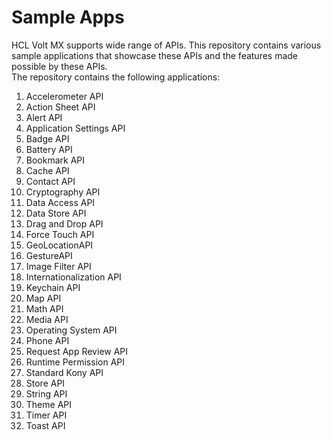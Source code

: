 # Sample Apps
HCL Volt MX supports wide range of APIs. This repository contains various sample applications that showcase these APIs and the features made possible by these APIs.</br>
The repository contains the following applications:</br>
1.  Accelerometer API
2.  Action Sheet API
3.  Alert API
4.  Application Settings API
5.  Badge API
6.  Battery API
7.  Bookmark API
8.  Cache API
9.  Contact API
10. Cryptography API
11. Data Access API
12. Data Store API
13. Drag and Drop API
14. Force Touch API
15. GeoLocationAPI
16. GestureAPI
17. Image Filter API
18. Internationalization API
19. Keychain API
20. Map API
21. Math API
22. Media API
23. Operating System API
24. Phone API
25. Request App Review API
26. Runtime Permission API
27. Standard Kony API
28. Store API
29. String API
30. Theme API
31. Timer API
32. Toast API
 
